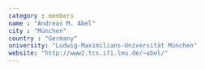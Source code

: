 ```yaml
---
category : members
name : "Andreas M. Abel"
city : "München"
country : "Germany"
university: "Ludwig-Maximilians-Universität München"
website: "http://www2.tcs.ifi.lmu.de/~abel/"
---
```


